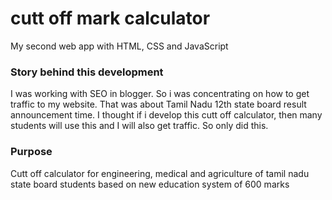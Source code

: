 # cutt off mark calculator
 My second web app with HTML, CSS and JavaScript
<br>
### Story behind this development
 I was working with SEO in blogger. So i was concentrating on how to get traffic to my website. That was about Tamil Nadu 12th state board result announcement time. I thought if i develop this cutt off calculator, then many students will use this and I will also get traffic. So only did this.

### Purpose
Cutt off calculator for engineering, medical and agriculture of tamil nadu state board students based on new education system of 600 marks
